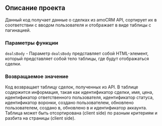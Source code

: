 ## Описание проекта

Данный код получает данные о сделках из amoCRM API, сортирует их в соответствии с вводом пользователя и отображает в виде таблицы с пагинацией.

### Параметры функции
`dealsBody` - Параметр `dealsBody` представляет собой HTML-элемент, который представляет собой тело таблицы, где будут отображаться сделки.

### Возвращаемое значение
Код возвращает таблицу сделок, полученных из API. В таблице содержится информация, такая как идентификатор сделки, имя, цена, идентификатор ответственного пользователя, идентификатор статуса, идентификатор воронки, создано пользователем, обновлено пользователем, создано в, обновлено в и идентификатор аккаунта. Таблица может быть отсортирована (client side) по разным критериям и разбита на страницы (client side).
